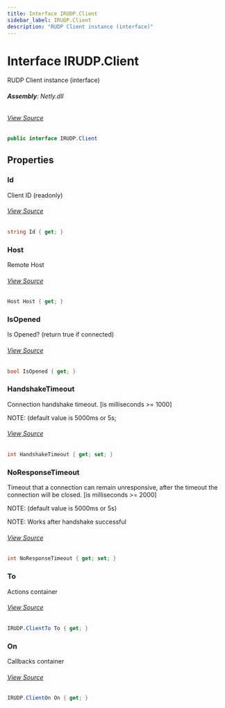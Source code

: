 ```yaml
---
title: Interface IRUDP.Client
sidebar_label: IRUDP.Client
description: "RUDP Client instance (interface)"
---
```

# Interface IRUDP.Client
RUDP Client instance (interface)

###### **Assembly**: Netly.dll
###### [View Source](https://github.com/alec1o/Netly/blob/dev/src/rudp/interfaces/IRUDP.Client.cs#L8)
```csharp title="Declaration"
public interface IRUDP.Client
```
## Properties
### Id
Client ID (readonly)
###### [View Source](https://github.com/alec1o/Netly/blob/dev/src/rudp/interfaces/IRUDP.Client.cs#L13)
```csharp title="Declaration"
string Id { get; }
```
### Host
Remote Host
###### [View Source](https://github.com/alec1o/Netly/blob/dev/src/rudp/interfaces/IRUDP.Client.cs#L18)
```csharp title="Declaration"
Host Host { get; }
```
### IsOpened
Is Opened? (return true if connected)
###### [View Source](https://github.com/alec1o/Netly/blob/dev/src/rudp/interfaces/IRUDP.Client.cs#L23)
```csharp title="Declaration"
bool IsOpened { get; }
```
### HandshakeTimeout
Connection handshake timeout. [is milliseconds &gt;= 1000]


NOTE: (default value is 5000ms or 5s;
###### [View Source](https://github.com/alec1o/Netly/blob/dev/src/rudp/interfaces/IRUDP.Client.cs#L29)
```csharp title="Declaration"
int HandshakeTimeout { get; set; }
```
### NoResponseTimeout
Timeout that a connection can remain unresponsive, after the timeout the connection will be closed. [is milliseconds &gt;= 2000]


NOTE: (default value is 5000ms or 5s)


NOTE: Works after handshake successful
###### [View Source](https://github.com/alec1o/Netly/blob/dev/src/rudp/interfaces/IRUDP.Client.cs#L36)
```csharp title="Declaration"
int NoResponseTimeout { get; set; }
```
### To
Actions container
###### [View Source](https://github.com/alec1o/Netly/blob/dev/src/rudp/interfaces/IRUDP.Client.cs#L41)
```csharp title="Declaration"
IRUDP.ClientTo To { get; }
```
### On
Callbacks container
###### [View Source](https://github.com/alec1o/Netly/blob/dev/src/rudp/interfaces/IRUDP.Client.cs#L46)
```csharp title="Declaration"
IRUDP.ClientOn On { get; }
```
